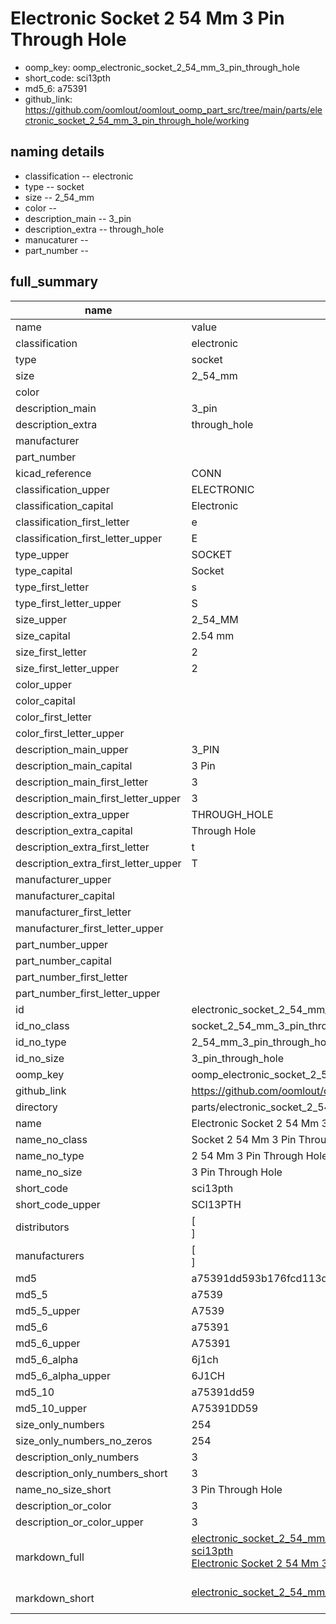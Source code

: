 # Electronic Socket 2 54 Mm 3 Pin Through Hole

  
* oomp_key: oomp_electronic_socket_2_54_mm_3_pin_through_hole 
* short_code: sci13pth
* md5_6: a75391  
* github_link: https://github.com/oomlout/oomlout_oomp_part_src/tree/main/parts/electronic_socket_2_54_mm_3_pin_through_hole/working  
## naming details
* classification -- electronic
* type -- socket
* size -- 2_54_mm
* color -- 
* description_main -- 3_pin
* description_extra -- through_hole
* manucaturer -- 
* part_number -- 





## full_summary
| name | value | 
| --- | --- | 
| name | value | 
| classification | electronic | 
| type | socket | 
| size | 2_54_mm | 
| color |  | 
| description_main | 3_pin | 
| description_extra | through_hole | 
| manufacturer |  | 
| part_number |  | 
| kicad_reference | CONN | 
| classification_upper | ELECTRONIC | 
| classification_capital | Electronic | 
| classification_first_letter | e | 
| classification_first_letter_upper | E | 
| type_upper | SOCKET | 
| type_capital | Socket | 
| type_first_letter | s | 
| type_first_letter_upper | S | 
| size_upper | 2_54_MM | 
| size_capital | 2.54 mm | 
| size_first_letter | 2 | 
| size_first_letter_upper | 2 | 
| color_upper |  | 
| color_capital |  | 
| color_first_letter |  | 
| color_first_letter_upper |  | 
| description_main_upper | 3_PIN | 
| description_main_capital | 3 Pin | 
| description_main_first_letter | 3 | 
| description_main_first_letter_upper | 3 | 
| description_extra_upper | THROUGH_HOLE | 
| description_extra_capital | Through Hole | 
| description_extra_first_letter | t | 
| description_extra_first_letter_upper | T | 
| manufacturer_upper |  | 
| manufacturer_capital |  | 
| manufacturer_first_letter |  | 
| manufacturer_first_letter_upper |  | 
| part_number_upper |  | 
| part_number_capital |  | 
| part_number_first_letter |  | 
| part_number_first_letter_upper |  | 
| id | electronic_socket_2_54_mm_3_pin_through_hole | 
| id_no_class | socket_2_54_mm_3_pin_through_hole | 
| id_no_type | 2_54_mm_3_pin_through_hole | 
| id_no_size | 3_pin_through_hole | 
| oomp_key | oomp_electronic_socket_2_54_mm_3_pin_through_hole | 
| github_link | https://github.com/oomlout/oomlout_oomp_part_src/tree/main/parts/electronic_socket_2_54_mm_3_pin_through_hole/working | 
| directory | parts/electronic_socket_2_54_mm_3_pin_through_hole | 
| name | Electronic Socket 2 54 Mm 3 Pin Through Hole | 
| name_no_class | Socket 2 54 Mm 3 Pin Through Hole | 
| name_no_type | 2 54 Mm 3 Pin Through Hole | 
| name_no_size | 3 Pin Through Hole | 
| short_code | sci13pth | 
| short_code_upper | SCI13PTH | 
| distributors | [<br>] | 
| manufacturers | [<br>] | 
| md5 | a75391dd593b176fcd113d63fa5ebea0 | 
| md5_5 | a7539 | 
| md5_5_upper | A7539 | 
| md5_6 | a75391 | 
| md5_6_upper | A75391 | 
| md5_6_alpha | 6j1ch | 
| md5_6_alpha_upper | 6J1CH | 
| md5_10 | a75391dd59 | 
| md5_10_upper | A75391DD59 | 
| size_only_numbers | 254 | 
| size_only_numbers_no_zeros | 254 | 
| description_only_numbers | 3 | 
| description_only_numbers_short | 3 | 
| name_no_size_short | 3 Pin Through Hole | 
| description_or_color | 3 | 
| description_or_color_upper | 3 | 
| markdown_full | [electronic_socket_2_54_mm_3_pin_through_hole](https://github.com/oomlout/oomlout_oomp_part_src/tree/main/parts/electronic_socket_2_54_mm_3_pin_through_hole/working)<br>[sci13pth](https://github.com/oomlout/oomlout_oomp_part_src/tree/main/parts/electronic_socket_2_54_mm_3_pin_through_hole/working)<br>[Electronic Socket 2 54 Mm 3 Pin Through Hole](https://github.com/oomlout/oomlout_oomp_part_src/tree/main/parts/electronic_socket_2_54_mm_3_pin_through_hole/working)<br><br> | 
| markdown_short | [electronic_socket_2_54_mm_3_pin_through_hole](https://github.com/oomlout/oomlout_oomp_part_src/tree/main/parts/electronic_socket_2_54_mm_3_pin_through_hole/working)<br><br> | 
